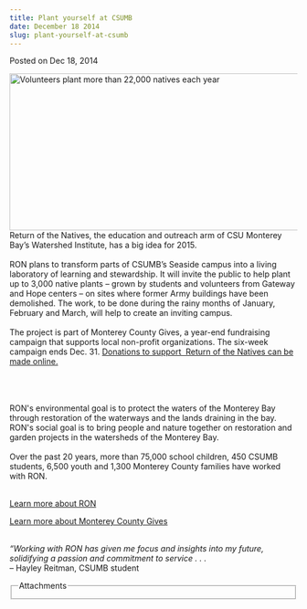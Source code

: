 ```yaml
---
title: Plant yourself at CSUMB
date: December 18 2014
slug: plant-yourself-at-csumb
---
```


    

<span class="date">Posted on Dec 18, 2014 </span>

<p><img alt="Volunteers plant more than 22,000 natives each year" src="https://news.csumb.edu/sites/default/files/65/attachments/news/images/ron_photo.jpg" style="float:left; width:550px; height:275px">Return of the
Natives, the education and outreach arm of CSU Monterey Bay&#x2019;s
Watershed Institute, has a big idea for 2015.<br>
<br>
RON plans to transform parts of CSUMB&#x2019;s Seaside campus into a
living laboratory of learning and stewardship. It will invite the
public to help plant up to 3,000 native plants &#x2013; grown by students
and volunteers from Gateway and Hope centers &#x2013; on sites where
former Army buildings have been demolished. The work, to be done
during the rainy months of January, February and March, will help
to create an inviting campus.<br>
<br>
The project is part of Monterey County Gives, a year-end
fundraising campaign that supports local non-profit organizations.
The six-week campaign ends Dec. 31. <a href="https://www.montereycountygives.com/environment-sustainability/return-of-the-natives-restoration-education-project/" rel="nofollow">Donations to support &#xA0;Return of the Natives can
be made online.</a></br></br></br></br></img></p>
<p>RON&apos;s environmental goal is to protect the waters of the
Monterey Bay through restoration of the waterways and the lands
draining in the bay. RON&apos;s social goal is to bring people and
nature together on restoration and garden projects in the
watersheds of the Monterey Bay.<br>
<br>
Over the past 20 years, more than 75,000 school children, 450 CSUMB
students, 6,500 youth and 1,300 Monterey County families have
worked with RON.</br></br></p>
<p><a href="https://ron.csumb.edu" rel="nofollow">Learn more about
RON</a></p>
<p><a href="https://www.montereycountygives.com/" rel="nofollow">Learn more about Monterey County Gives</a><br>
&#xA0;</br></p>
<p><em>&#x201C;Working with RON has given me focus and insights into my
future, solidifying a passion and commitment to service . .
.</em><br>
&#x2013; Hayley Reitman, CSUMB student</br></p>
<fieldset class="fieldgroup group-attachments">
<legend>Attachments</legend>
<div class="field field-type-emvideo field-field-attach-video">
<div class="field-items">
<div class="field-item odd">
<div class="emvideo emvideo-video emvideo-vimeo"><object type="application/x-shockwave-flash" width="425" height="350" data="https://www.vimeo.com/moogaloop.swf?clip_id=93193169&amp;server=www.vimeo.com&amp;fullscreen=1&amp;show_title=0&amp;show_byline=0&amp;show_portrait=0&amp;color=">
<param name="quality" value="best">
<param name="wmode" value="transparent">
<param name="allowfullscreen" value="true">
<param name="scale" value="showAll">
<param name="movie" value="https://www.vimeo.com/moogaloop.swf?clip_id=93193169&amp;server=www.vimeo.com&amp;fullscreen=1&amp;show_title=0&amp;show_byline=0&amp;show_portrait=0&amp;color="/></param></param></param></param></object></div>
</div>
</div>
</div>
</fieldset>

 

 
